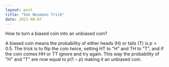 ```yaml
---
layout: post
title: "Von Neumann Trick"
date: 2021-08-07
---
```


How to turn a biased coin into an unbiased coin?

A biased coin means the probability of either heads (H) or tails (T) is $p>0.5$.
The trick is to flip the coin twice, setting HT to "H" and TH to "T", and if the coin comes HH or TT ignore and try again. This way the probability of "H" and "T" are now equal to $p(1-p)$ making it an unbiased coin.